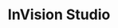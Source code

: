---
title: InVision Studio
intro: Web-based design tool. Invision's version of Sketch.
linkurl: https://www.invisionapp.com/studio
tags:
- Design
- Prototyping
logo: "inv.png"
---